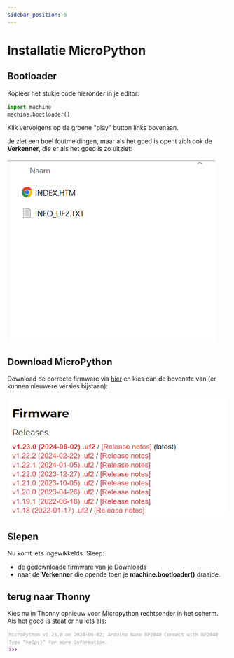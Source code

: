 ```yaml
---
sidebar_position: 5
---
```


# Installatie MicroPython

## Bootloader
Kopieer het stukje code hieronder in je editor:

```python
import machine 
machine.bootloader()
```

Klik vervolgens op de groene "play" button links bovenaan.

Je ziet een boel foutmeldingen, maar als het goed is opent zich ook de **Verkenner**, die er als het goed is zo uitziet:

![bootloader](verkenner_bootloader.png)

## Download MicroPython

Download de correcte firmware via [hier](https://micropython.org/download/ARDUINO_NANO_RP2040_CONNECT/)
en kies dan de bovenste van (er kunnen nieuwere versies bijstaan):

![firmware_opties](firmware_opties_micropython.png)

## Slepen
Nu komt iets ingewikkelds. Sleep:
- de gedownloade firmware van je Downloads
- naar de **Verkenner** die opende toen je **machine.bootloader()** draaide.

## terug naar Thonny
Kies nu in Thonny opnieuw voor Micropython rechtsonder in het scherm.
Als het goed is staat er nu iets als:

![succes](succes.png)




